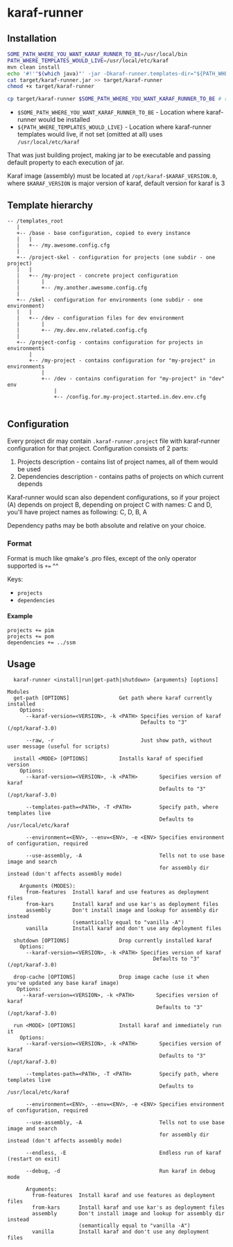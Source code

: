 # karaf-runner

## Installation

```bash
SOME_PATH_WHERE_YOU_WANT_KARAF_RUNNER_TO_BE=/usr/local/bin
PATH_WHERE_TEMPLATES_WOULD_LIVE=/usr/local/etc/karaf
mvn clean install
echo '#!'"$(which java)"' -jar -Dkaraf-runner.templates-dir="${PATH_WHERE_TEMPLATES_WOULD_LIVE}"' >> target/karaf-runner
cat target/karaf-runner.jar >> target/karaf-runner
chmod +x target/karaf-runner

cp target/karaf-runner $SOME_PATH_WHERE_YOU_WANT_KARAF_RUNNER_TO_BE # recommended to use /usr/local/bin
```

 - `$SOME_PATH_WHERE_YOU_WANT_KARAF_RUNNER_TO_BE` - Location where karaf-runner would be installed
 - `${PATH_WHERE_TEMPLATES_WOULD_LIVE}` - Location where karaf-runner templates would live, if not set (omitted at all) uses `/usr/local/etc/karaf`
 
That was just building project, making jar to be executable and passing default property to each execution of jar.

Karaf image (assembly) must be located at `/opt/karaf-$KARAF_VERSION.0`, where `$KARAF_VERSION` is major version of karaf,
default version for karaf is 3
 
## Template hierarchy
 
```
-- /templates_root
   |
   +-- /base - base configuration, copied to every instance
   |   |
   |   +-- /my.awesome.config.cfg
   |
   +-- /project-skel - configuration for projects (one subdir - one project)
   |   |
   |   +-- /my-project - concrete project configuration
   |       |
   |       +-- /my.another.awesome.config.cfg
   |
   +-- /skel - configuration for environments (one subdir - one environment)
   |   |
   |   +-- /dev - configuration files for dev environment
   |       |
   |       +-- /my.dev.env.related.config.cfg
   |
   +-- /project-config - contains configuration for projects in environments
       |
       +-- /my-project - contains configuration for "my-project" in environments
           |
           +-- /dev - contains configuration for "my-project" in "dev" env
               |
               +-- /config.for.my-project.started.in.dev.env.cfg
    
```

## Configuration

Every project dir may contain `.karaf-runner.project` file with karaf-runner configuration for that project.
Configuration consists of 2 parts:

 1. Projects description - contains list of project names, all of them would be used
 2. Dependencies description - contains paths of projects on which current depends
 
Karaf-runner would scan also dependent configurations, so if your project (A) depends on project B, depending on project C
with names: C and D, you'll have project names as following: C, D, B, A

Dependency paths may be both absolute and relative on your choice.

### Format

Format is much like qmake's .pro files, except of the only operator supported is `+=` ^^

Keys:

 - `projects`
 - `dependencies`
 
#### Example

```
projects += pim
projects += pom
dependencies += ../ssm
```

## Usage

```
  karaf-runner <install|run|get-path|shutdown> {arguments} [options]

Modules
  get-path [OPTIONS]                Get path where karaf currently installed
    Options:
      --karaf-version=<VERSION>, -k <PATH> Specifies version of karaf
                                           Defaults to "3" (/opt/karaf-3.0)

      --raw, -r                            Just show path, without user message (useful for scripts)

  install <MODE> [OPTIONS]          Installs karaf of specified version
    Options:
      --karaf-version=<VERSION>, -k <PATH>       Specifies version of karaf
                                                 Defaults to "3" (/opt/karaf-3.0)

      --templates-path=<PATH>, -T <PATH>         Specify path, where templates live
                                                 Defaults to /usr/local/etc/karaf

      --environment=<ENV>, --env=<ENV>, -e <ENV> Specifies environment of configuration, required

      --use-assembly, -A                         Tells not to use base image and search
                                                 for assembly dir instead (don't affects assembly mode)

    Arguments (MODES):
      from-features  Install karaf and use features as deployment files
      from-kars      Install karaf and use kar's as deployment files
      assembly       Don't install image and lookup for assembly dir instead
                     (semantically equal to "vanilla -A")
      vanilla        Install karaf and don't use any deployment files

  shutdown [OPTIONS]                Drop currently installed karaf
    Options:
      --karaf-version=<VERSION>, -k <PATH> Specifies version of karaf
                                               Defaults to "3" (/opt/karaf-3.0)

  drop-cache [OPTIONS]              Drop image cache (use it when you've updated any base karaf image)
   Options:
     --karaf-version=<VERSION>, -k <PATH>       Specifies version of karaf
                                                Defaults to "3" (/opt/karaf-3.0)

  run <MODE> [OPTIONS]              Install karaf and immediately run it
    Options:
      --karaf-version=<VERSION>, -k <PATH>       Specifies version of karaf
                                                 Defaults to "3" (/opt/karaf-3.0)

      --templates-path=<PATH>, -T <PATH>         Specify path, where templates live
                                                 Defaults to /usr/local/etc/karaf

      --environment=<ENV>, --env=<ENV>, -e <ENV> Specifies environment of configuration, required

      --use-assembly, -A                         Tells not to use base image and search
                                                 for assembly dir instead (don't affects assembly mode)

      --endless, -E                              Endless run of karaf (restart on exit)

      --debug, -d                                Run karaf in debug mode

      Arguments:
        from-features  Install karaf and use features as deployment files
        from-kars      Install karaf and use kar's as deployment files
        assembly       Don't install image and lookup for assembly dir instead
                       (semantically equal to "vanilla -A")
        vanilla        Install karaf and don't use any deployment files
```